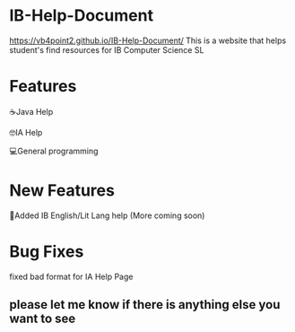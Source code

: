 # IB-Help-Document
https://vb4point2.github.io/IB-Help-Document/
This is a website that helps student's find resources for IB Computer Science SL

# Features 

☕Java Help 

🤓IA Help 

💻General programming

# New Features

📖Added IB English/Lit Lang help (More coming soon) 

# Bug Fixes

fixed bad format for IA Help Page

 ## please let me know if there is anything else you want to see ##
